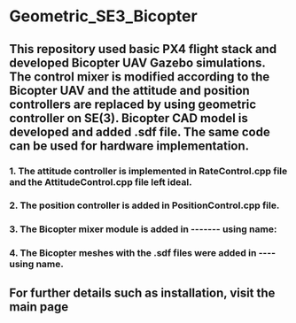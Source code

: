# Geometric_SE3_Bicopter

## This repository used basic PX4 flight stack and developed Bicopter UAV Gazebo simulations. The control mixer is modified according to the Bicopter UAV and the attitude and position controllers are replaced by using geometric controller on SE(3). Bicopter CAD model is developed and added .sdf file. The same code can be used for hardware implementation.

### 1. The attitude controller is implemented in RateControl.cpp file and the AttitudeControl.cpp file left ideal.
### 2. The position controller is added in PositionControl.cpp file.
### 3. The Bicopter mixer module is added in ------- using name:
### 4. The Bicopter meshes with the .sdf files were added in ---- using name.

## For further details such as installation, visit the main page 
